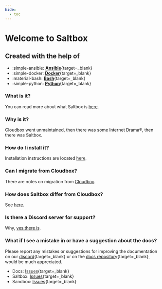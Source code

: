 ```yaml
---
hide:
  - toc
---
```

# Welcome to Saltbox

## Created with the help of

<div style="max-width: 800px" class="grid cards" markdown>

- :simple-ansible: [__Ansible__](https://www.ansible.com/){target=_blank}
- :simple-docker: [__Docker__](https://www.docker.com/){target=_blank}
- :material-bash: [__Bash__](https://www.gnu.org/software/bash/){target=_blank}
- :simple-python: [__Python__](https://www.python.org/){target=_blank}

</div>

### What is it?

You can read more about what Saltbox is [here](saltbox/basics/basics.md).

### Why is it?

Cloudbox went unmaintained, then there was some Internet Drama®, then there was Saltbox.

### How do I install it?

Installation instructions are located [here](saltbox/prerequisites/prerequisites.md).

### Can I migrate from Cloudbox?

There are notes on migration from [Cloudbox](reference/guides/cloudbox.md).

### How does Saltbox differ from Cloudbox?

See [here](reference/saltbox-vs-cloudbox.md).

### Is there a Discord server for support?

Why, [yes there is](https://discord.gg/ugfKXpFND8).

### What if I see a mistake in or have a suggestion about the docs?

Please report any mistakes or suggestions for improving the documentation on our [discord](https://discord.gg/ugfKXpFND8){target=_blank} or on the [docs repository](https://github.com/saltyorg/docs){target=_blank}, would be much appreciated.

- Docs: [Issues](https://github.com/saltyorg/docs/issues){target=_blank}
- Saltbox: [Issues](https://github.com/saltyorg/Saltbox/issues){target=_blank}
- Sandbox: [Issues](https://github.com/saltyorg/Sandbox/issues){target=_blank}
